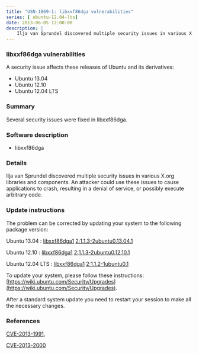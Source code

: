 ```yaml
---
title: "USN-1869-1: libxxf86dga vulnerabilities"
series: [ ubuntu-12.04-lts]
date: 2013-06-05 12:00:00
description: |
    Ilja van Sprundel discovered multiple security issues in various X.org libraries and components. An attacker could use these issues to cause applications to crash, resulting in a denial of service, or possibly execute arbitrary code. 
--- 
```

 
 


### libxxf86dga vulnerabilities

A security issue affects these releases of Ubuntu and its derivatives:

* Ubuntu 13.04
* Ubuntu 12.10
* Ubuntu 12.04 LTS

### Summary

Several security issues were fixed in libxxf86dga. 

### Software description

* libxxf86dga 

### Details

Ilja van Sprundel discovered multiple security issues in various X.org libraries and components. An attacker could use these issues to cause applications to crash, resulting in a denial of service, or possibly execute arbitrary code. 

### Update instructions

The problem can be corrected by updating your system to the following package version:

Ubuntu 13.04
 : [libxxf86dga1](https://launchpad.net/ubuntu/+source/libxxf86dga) <span> [2:1.1.3-2ubuntu0.13.04.1](https://launchpad.net/ubuntu/+source/libxxf86dga/2:1.1.3-2ubuntu0.13.04.1) </span> 

Ubuntu 12.10
 : [libxxf86dga1](https://launchpad.net/ubuntu/+source/libxxf86dga) <span> [2:1.1.3-2ubuntu0.12.10.1](https://launchpad.net/ubuntu/+source/libxxf86dga/2:1.1.3-2ubuntu0.12.10.1) </span> 

Ubuntu 12.04 LTS
 : [libxxf86dga1](https://launchpad.net/ubuntu/+source/libxxf86dga) <span> [2:1.1.2-1ubuntu0.1](https://launchpad.net/ubuntu/+source/libxxf86dga/2:1.1.2-1ubuntu0.1) </span> 

To update your system, please follow these instructions: [https://wiki.ubuntu.com/Security/Upgrades](https://wiki.ubuntu.com/Security/Upgrades).

After a standard system update you need to restart your session to make all the necessary changes. 

### References

 
 [CVE-2013-1991](http://people.ubuntu.com/~ubuntu-security/cve/CVE-2013-1991), 

 [CVE-2013-2000](http://people.ubuntu.com/~ubuntu-security/cve/CVE-2013-2000)
 

